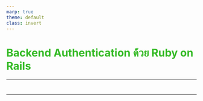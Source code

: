 ```yaml
---
marp: true
theme: default
class: invert
---
```


<style>
  :root {
    --color-1: #34ba25;
    --color-2: #6bd385;
    --color-3: #c8fad4;
  }

  h1, b, strong {
    color: var(--color-1) !important;
  }

  a, p {
    color: var(--color-2) !important;
  }

  p {
    color: var(--color-3) !important;
  }

  footer {
    font-size: 20px;
    text-align: right;
  }
</style>

# **Backend Authentication ด้วย Ruby on Rails**

---
#
---
